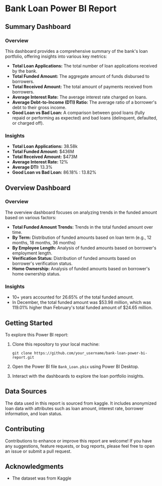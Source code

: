 # Bank Loan Power BI Report

## Summary Dashboard

### Overview

This dashboard provides a comprehensive summary of the bank's loan portfolio, offering insights into various key metrics:

- **Total Loan Applications:** The total number of loan applications received by the bank.
- **Total Funded Amount:** The aggregate amount of funds disbursed to borrowers.
- **Total Received Amount:** The total amount of payments received from borrowers.
- **Average Interest Rate:** The average interest rate charged on loans.
- **Average Debt-to-Income (DTI) Ratio:** The average ratio of a borrower's debt to their gross income.
- **Good Loan vs Bad Loan:** A comparison between good loans (fully repaid or performing as expected) and bad loans (delinquent, defaulted, or charged off).

### Insights

- **Total Loan Applications:** 38.58k
- **Total Funded Amount:** $436M
- **Total Received Amount:** $473M
- **Average Interest Rate:** 12%
- **Average DTI:** 13.3%
- **Good Loan vs Bad Loan:** 86.18% : 13.82%

## Overview Dashboard

### Overview

The overview dashboard focuses on analyzing trends in the funded amount based on various factors:

- **Total Funded Amount Trends:** Trends in the total funded amount over time.
- **By Term:** Distribution of funded amounts based on loan term (e.g., 12 months, 18 months, 36 months)
- **By Employee Length:** Analysis of funded amounts based on borrower's employment length.
- **Verification Status:** Distribution of funded amounts based on borrower's verification status.
- **Home Ownership:** Analysis of funded amounts based on borrower's home ownership status.

### Insights
- 10+ years accounted for 26.65% of the total funded amount.
- In December, the total funded amount was $53.98 million, which was 119.01% higher than February's total funded amount of $24.65 million.


## Getting Started

To explore this Power BI report:

1. Clone this repository to your local machine:

    ```
    git clone https://github.com/your_username/bank-loan-power-bi-report.git
    ```

2. Open the Power BI file `Bank_Loan.pbix` using Power BI Desktop.

4. Interact with the dashboards to explore the loan portfolio insights.

## Data Sources

The data used in this report is sourced from kaggle. It includes anonymized loan data with attributes such as loan amount, interest rate, borrower information, and loan status.

## Contributing

Contributions to enhance or improve this report are welcome! If you have any suggestions, feature requests, or bug reports, please feel free to open an issue or submit a pull request.



## Acknowledgments

- The dataset was from Kaggle

